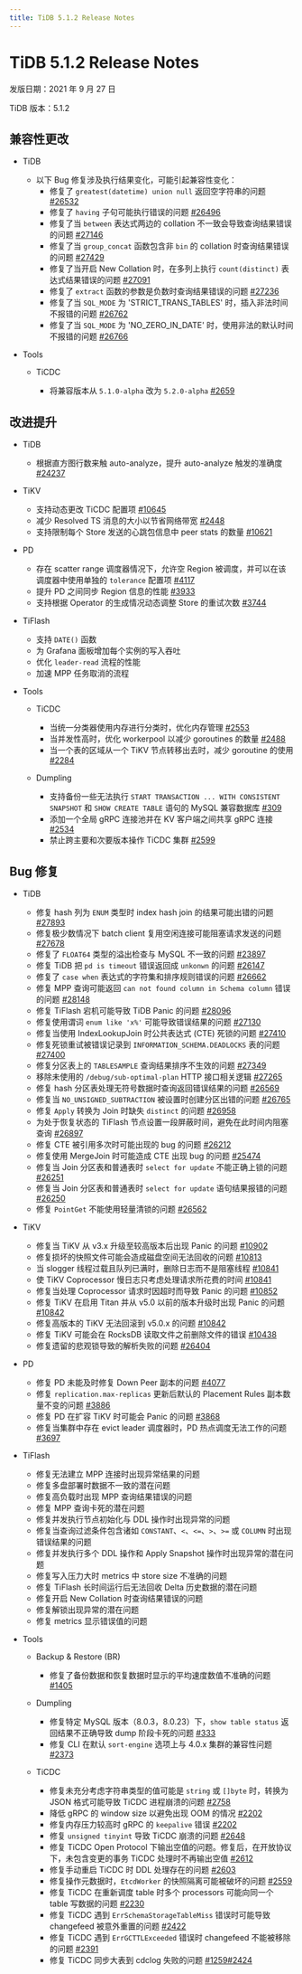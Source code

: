```yaml
---
title: TiDB 5.1.2 Release Notes
---
```


# TiDB 5.1.2 Release Notes

发版日期：2021 年 9 月 27 日

TiDB 版本：5.1.2

## 兼容性更改

+ TiDB

    + 以下 Bug 修复涉及执行结果变化，可能引起兼容性变化：
        - 修复了 `greatest(datetime) union null` 返回空字符串的问题 [#26532](https://github.com/pingcap/tidb/issues/26532)
        - 修复了 `having` 子句可能执行错误的问题 [#26496](https://github.com/pingcap/tidb/issues/26496)
        - 修复了当 `between` 表达式两边的 collation 不一致会导致查询结果错误的问题 [#27146](https://github.com/pingcap/tidb/issues/27146)
        - 修复了当 `group_concat` 函数包含非 `bin` 的 collation 时查询结果错误的问题 [#27429](https://github.com/pingcap/tidb/issues/27429)
        - 修复了当开启 New Collation 时，在多列上执行 `count(distinct)` 表达式结果错误的问题 [#27091](https://github.com/pingcap/tidb/issues/27091)
        - 修复了 `extract` 函数的参数是负数时查询结果错误的问题 [#27236](https://github.com/pingcap/tidb/issues/27236)
        - 修复了当 `SQL_MODE` 为 'STRICT_TRANS_TABLES' 时，插入非法时间不报错的问题 [#26762](https://github.com/pingcap/tidb/issues/26762)
        - 修复了当 `SQL_MODE` 为 'NO_ZERO_IN_DATE' 时，使用非法的默认时间不报错的问题 [#26766](https://github.com/pingcap/tidb/issues/26766)

+ Tools

    + TiCDC

        - 将兼容版本从 `5.1.0-alpha` 改为 `5.2.0-alpha` [#2659](https://github.com/pingcap/ticdc/pull/2659)

## 改进提升

+ TiDB

    - 根据直方图行数来触 auto-analyze，提升 auto-analyze 触发的准确度 [#24237](https://github.com/pingcap/tidb/issues/24237)

+ TiKV

    - 支持动态更改 TiCDC 配置项 [#10645](https://github.com/tikv/tikv/issues/10645)
    - 减少 Resolved TS 消息的大小以节省网络带宽 [#2448](https://github.com/pingcap/ticdc/issues/2448)
    - 支持限制每个 Store 发送的心跳包信息中 peer stats 的数量 [#10621](https://github.com/tikv/tikv/pull/10621)

+ PD

    - 存在 scatter range 调度器情况下，允许空 Region 被调度，并可以在该调度器中使用单独的 `tolerance` 配置项 [#4117](https://github.com/tikv/pd/pull/4117)
    - 提升 PD 之间同步 Region 信息的性能 [#3933](https://github.com/tikv/pd/pull/3933)
    - 支持根据 Operator 的生成情况动态调整 Store 的重试次数 [#3744](https://github.com/tikv/pd/issues/3744)

+ TiFlash

    - 支持 `DATE()` 函数
    - 为 Grafana 面板增加每个实例的写入吞吐
    - 优化 `leader-read` 流程的性能
    - 加速 MPP 任务取消的流程

+ Tools

    + TiCDC

        - 当统一分类器使用内存进行分类时，优化内存管理 [#2553](https://github.com/pingcap/ticdc/issues/2553)
        - 当并发性高时，优化 workerpool 以减少 goroutines 的数量 [#2488](https://github.com/pingcap/ticdc/pull/2488)
        - 当一个表的区域从一个 TiKV 节点转移出去时，减少 goroutine 的使用 [#2284](https://github.com/pingcap/ticdc/issues/2284)

    + Dumpling

        - 支持备份一些无法执行 `START TRANSACTION ... WITH CONSISTENT SNAPSHOT` 和 `SHOW CREATE TABLE` 语句的 MySQL 兼容数据库 [#309](https://github.com/pingcap/dumpling/issues/309)
        - 添加一个全局 gRPC 连接池并在 KV 客户端之间共享 gRPC 连接 [#2534](https://github.com/pingcap/ticdc/pull/2534)
        - 禁止跨主要和次要版本操作 TiCDC 集群 [#2599](https://github.com/pingcap/ticdc/pull/2599)

## Bug 修复

+ TiDB

    - 修复 hash 列为 `ENUM` 类型时 index hash join 的结果可能出错的问题 [#27893](https://github.com/pingcap/tidb/issues/27893)
    - 修复极少数情况下 batch client 复用空闲连接可能阻塞请求发送的问题 [#27678](https://github.com/pingcap/tidb/pull/27678)
    - 修复了 `FLOAT64` 类型的溢出检查与 MySQL 不一致的问题 [#23897](https://github.com/pingcap/tidb/issues/23897)
    - 修复 TiDB 把 `pd is timeout` 错误返回成 `unkonwn` 的问题 [#26147](https://github.com/pingcap/tidb/issues/26147)
    - 修复了 `case when` 表达式的字符集和排序规则错误的问题 [#26662](https://github.com/pingcap/tidb/issues/26662)
    - 修复 MPP 查询可能返回 `can not found column in Schema column` 错误的问题 [#28148](https://github.com/pingcap/tidb/pull/28148)
    - 修复 TiFlash 宕机可能导致 TiDB Panic 的问题 [#28096](https://github.com/pingcap/tidb/issues/28096)
    - 修复使用谓词 `enum like 'x%'` 可能导致错误结果的问题 [#27130](https://github.com/pingcap/tidb/issues/27130)
    - 修复当使用 IndexLookupJoin 时公共表达式 (CTE) 死锁的问题 [#27410](https://github.com/pingcap/tidb/issues/27410)
    - 修复死锁重试被错误记录到 `INFORMATION_SCHEMA.DEADLOCKS` 表的问题 [#27400](https://github.com/pingcap/tidb/issues/27400)
    - 修复分区表上的 `TABLESAMPLE` 查询结果排序不生效的问题 [#27349](https://github.com/pingcap/tidb/issues/27349)
    - 移除未使用的 `/debug/sub-optimal-plan` HTTP 接口相关逻辑 [#27265](https://github.com/pingcap/tidb/pull/27265)
    - 修复 hash 分区表处理无符号数据时查询返回错误结果的问题 [#26569](https://github.com/pingcap/tidb/issues/26569)
    - 修复当 `NO_UNSIGNED_SUBTRACTION` 被设置时创建分区出错的问题 [#26765](https://github.com/pingcap/tidb/issues/26765)
    - 修复 `Apply` 转换为 Join 时缺失 `distinct` 的问题 [#26958](https://github.com/pingcap/tidb/issues/26958)
    - 为处于恢复状态的 TiFlash 节点设置一段屏蔽时间，避免在此时间内阻塞查询 [#26897](https://github.com/pingcap/tidb/pull/26897)
    - 修复 CTE 被引用多次时可能出现的 bug 的问题 [#26212](https://github.com/pingcap/tidb/issues/26212)
    - 修复使用 MergeJoin 时可能造成 CTE 出现 bug 的问题 [#25474](https://github.com/pingcap/tidb/issues/25474)
    - 修复当 Join 分区表和普通表时 `select for update` 不能正确上锁的问题 [#26251](https://github.com/pingcap/tidb/issues/26251)
    - 修复当 Join 分区表和普通表时 `select for update` 语句结果报错的问题 [#26250](https://github.com/pingcap/tidb/issues/26250)
    - 修复 `PointGet` 不能使用轻量清锁的问题 [#26562](https://github.com/pingcap/tidb/pull/26562)

+ TiKV

    - 修复当 TiKV 从 v3.x 升级至较高版本后出现 Panic 的问题 [#10902](https://github.com/tikv/tikv/issues/10902)
    - 修复损坏的快照文件可能会造成磁盘空间无法回收的问题 [#10813](https://github.com/tikv/tikv/issues/10813)
    - 当 slogger 线程过载且队列已满时，删除日志而不是阻塞线程 [#10841](https://github.com/tikv/tikv/issues/10841)
    - 使 TiKV Coprocessor 慢日志只考虑处理请求所花费的时间 [#10841](https://github.com/tikv/tikv/issues/10841)
    - 修复当处理 Coprocessor 请求时因超时而导致 Panic 的问题 [#10852](https://github.com/tikv/tikv/issues/10852)
    - 修复 TiKV 在启用 Titan 并从 v5.0 以前的版本升级时出现 Panic 的问题 [#10842](https://github.com/tikv/tikv/pull/10842)
    - 修复高版本的 TiKV 无法回滚到 v5.0.x 的问题 [#10842](https://github.com/tikv/tikv/pull/10842)
    - 修复 TiKV 可能会在 RocksDB 读取文件之前删除文件的错误 [#10438](https://github.com/tikv/tikv/issues/10438)
    - 修复遗留的悲观锁导致的解析失败的问题 [#26404](https://github.com/pingcap/tidb/issues/26404)

+ PD

    - 修复 PD 未能及时修复 Down Peer 副本的问题 [#4077](https://github.com/tikv/pd/issues/4077)
    - 修复 `replication.max-replicas` 更新后默认的 Placement Rules 副本数量不变的问题 [#3886](https://github.com/tikv/pd/issues/3886)
    - 修复 PD 在扩容 TiKV 时可能会 Panic 的问题 [#3868](https://github.com/tikv/pd/issues/3868)
    - 修复当集群中存在 evict leader 调度器时，PD 热点调度无法工作的问题 [#3697](https://github.com/tikv/pd/issues/3697)

+ TiFlash

    - 修复无法建立 MPP 连接时出现异常结果的问题
    - 修复多盘部署时数据不一致的潜在问题
    - 修复高负载时出现 MPP 查询结果错误的问题
    - 修复 MPP 查询卡死的潜在问题
    - 修复并发执行节点初始化与 DDL 操作时出现异常的问题
    - 修复当查询过滤条件包含诸如 `CONSTANT`、`<`、`<=`、`>`、`>=` 或 `COLUMN` 时出现错误结果的问题
    - 修复并发执行多个 DDL 操作和 Apply Snapshot 操作时出现异常的潜在问题
    - 修复写入压力大时 metrics 中 store size 不准确的问题
    - 修复 TiFlash 长时间运行后无法回收 Delta 历史数据的潜在问题
    - 修复开启 New Collation 时查询结果错误的问题
    - 修复解锁出现异常的潜在问题
    - 修复 metrics 显示错误值的问题

+ Tools

    + Backup & Restore (BR)

        - 修复了备份数据和恢复数据时显示的平均速度数值不准确的问题 [#1405](https://github.com/pingcap/br/issues/1405)

    + Dumpling

        - 修复特定 MySQL 版本（8.0.3，8.0.23）下，`show table status` 返回结果不正确导致 dump 阶段卡死的问题 [#333](https://github.com/pingcap/dumpling/pull/333)
        - 修复 CLI 在默认 `sort-engine` 选项上与 4.0.x 集群的兼容性问题 [#2373](https://github.com/pingcap/ticdc/issues/2373)

    + TiCDC

        - 修复未充分考虑字符串类型的值可能是 `string` 或 `[]byte` 时，转换为 JSON 格式可能导致 TiCDC 进程崩溃的问题 [#2758](https://github.com/pingcap/ticdc/issues/2758)
        - 降低 gRPC 的 window size 以避免出现 OOM 的情况 [#2202](https://github.com/pingcap/ticdc/issues/2202)
        - 修复内存压力较高时 gRPC 的 `keepalive` 错误 [#2202](https://github.com/pingcap/ticdc/issues/2202)
        - 修复 `unsigned tinyint` 导致 TiCDC 崩溃的问题 [#2648](https://github.com/pingcap/ticdc/issues/2648)
        - 修复 TiCDC Open Protocol 下输出空值的问题。修复后，在开放协议下，未包含变更的事务 TiCDC 处理时不再输出空值 [#2612](https://github.com/pingcap/ticdc/issues/2612)
        - 修复手动重启 TiCDC 时 DDL 处理存在的问题 [#2603](https://github.com/pingcap/ticdc/issues/2603)
        - 修复操作元数据时，`EtcdWorker` 的快照隔离可能被破坏的问题 [#2559](https://github.com/pingcap/ticdc/pull/2559)
        - 修复 TiCDC 在重新调度 table 时多个 processors 可能向同一个 table 写数据的问题 [#2230](https://github.com/pingcap/ticdc/issues/2230)
        - 修复 TiCDC 遇到 `ErrSchemaStorageTableMiss` 错误时可能导致 changefeed 被意外重置的问题 [#2422](https://github.com/pingcap/ticdc/issues/2422)
        - 修复 TiCDC 遇到 `ErrGCTTLExceeded` 错误时 changefeed 不能被移除的问题 [#2391](https://github.com/pingcap/ticdc/issues/2391)
        - 修复 TiCDC 同步大表到 cdclog 失败的问题 [#1259](https://github.com/pingcap/ticdc/issues/1259)[#2424](https://github.com/pingcap/ticdc/issues/2424)
